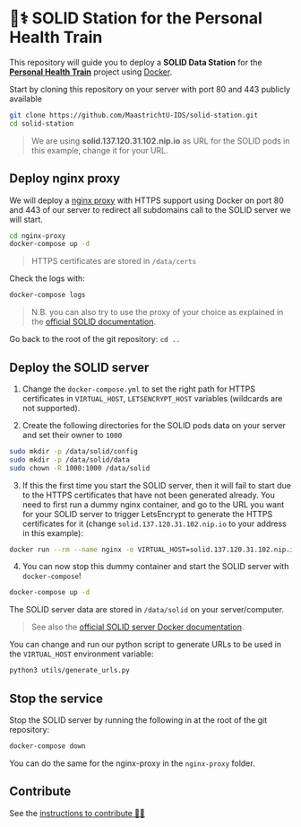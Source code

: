 # 🚉⚕️ SOLID Station for the Personal Health Train

This repository will guide you to deploy a **SOLID Data Station** for the [**Personal Health Train**](https://www.dtls.nl/fair-data/personal-health-train/) project using [Docker](https://www.docker.com/).

Start by cloning this repository on your server with port 80 and 443 publicly available

```bash
git clone https://github.com/MaastrichtU-IDS/solid-station.git
cd solid-station
```

> We are using **solid.137.120.31.102.nip.io** as URL for the SOLID pods in this example, change it for your URL.

## Deploy nginx proxy

We will deploy a [nginx proxy](https://github.com/nginx-proxy/) with HTTPS support using Docker on port 80 and 443 of our server to redirect all subdomains call to the SOLID server we will start.

```bash
cd nginx-proxy
docker-compose up -d
```

> HTTPS certificates are stored in `/data/certs`

Check the logs with:

```bash
docker-compose logs
```

> N.B. you can also try to use the proxy of your choice as explained in the [official SOLID documentation](https://solidproject.org//self-hosting/nss).

Go back to the root of the git repository: `cd ..`

## Deploy the SOLID server

1. Change the `docker-compose.yml` to set the right path for HTTPS certificates in `VIRTUAL_HOST`, `LETSENCRYPT_HOST` variables (wildcards are not supported).

2. Create the following directories for the SOLID pods data on your server and set their owner to `1000`

```bash
sudo mkdir -p /data/solid/config
sudo mkdir -p /data/solid/data
sudo chown -R 1000:1000 /data/solid
```

3. If this the first time you start the SOLID server, then it will fail to start due to the HTTPS certificates that have not been generated already. You need to first run a dummy nginx container, and go to the URL you want for your SOLID server to trigger LetsEncrypt to generate the HTTPS certificates for it (change `solid.137.120.31.102.nip.io` to your address in this example):

```bash
docker run --rm --name nginx -e VIRTUAL_HOST=solid.137.120.31.102.nip.io -e LETSENCRYPT_HOST=solid.137.120.31.102.nip.io nginx
```

4. You can now stop this dummy container and start the SOLID server with `docker-compose`!

```bash
docker-compose up -d
```

The SOLID server data are stored in `/data/solid` on your server/computer.

> See also the [official SOLID server Docker documentation](https://github.com/solid/node-solid-server/tree/master/docker-image).

You can change and run our python script to generate URLs to be used in the `VIRTUAL_HOST` environment variable:

```bash
python3 utils/generate_urls.py
```

## Stop the service

Stop the SOLID server by running the following in at the root of the git repository:

```bash
docker-compose down
```

You can do the same for the nginx-proxy in the `nginx-proxy` folder.

## Contribute

See the [instructions to contribute 👨‍💻](/CONTRIBUTING.md)